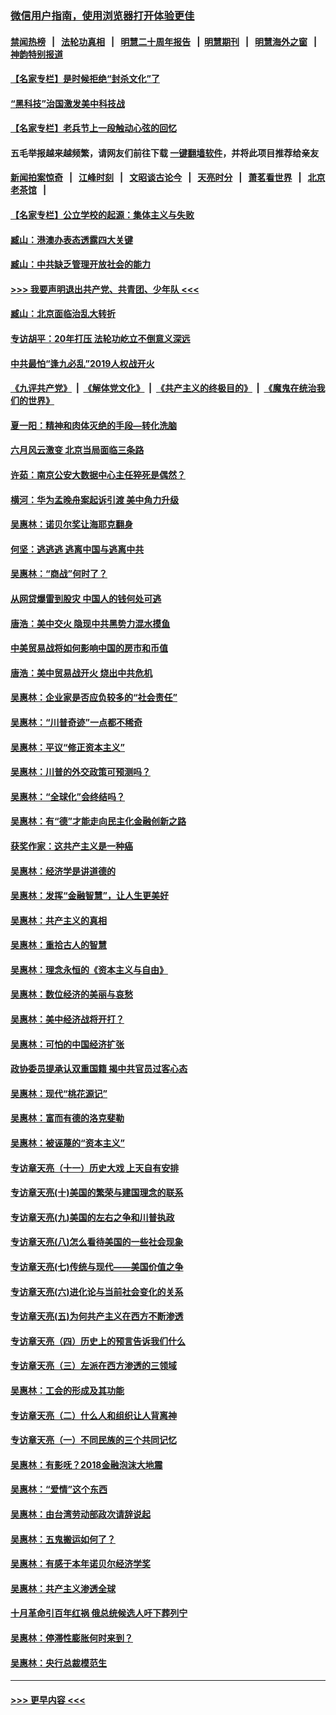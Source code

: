 ### [微信用户指南，使用浏览器打开体验更佳](https://github.com/gfw-breaker/banned-news1/blob/master/indexes/wechat-guide.md?t=0)
#### [禁闻热榜](热点新闻.md?t=0)  &nbsp;&nbsp;|&nbsp;&nbsp; [法轮功真相](https://github.com/gfw-breaker/truth/blob/master/README.md?t=0) &nbsp;&nbsp;|&nbsp;&nbsp; [明慧二十周年报告](https://github.com/gfw-breaker/mh-reports/blob/master/README.md?t=0) &nbsp;&nbsp;|&nbsp;&nbsp;[明慧期刊](https://github.com/gfw-breaker/mh-qikan) &nbsp;&nbsp;|&nbsp;&nbsp; [明慧海外之窗](https://github.com/gfw-breaker/mh-news/blob/master/README.md?t=0) &nbsp;&nbsp;|&nbsp;&nbsp; [神韵特别报道](https://github.com/gfw-breaker/mh-news/blob/master/shenyun.md?t=0)
#### [【名家专栏】是时候拒绝“封杀文化”了](../pages/nsc423/n11814093.md?t=02121902) 
#### [“黑科技”治国激发美中科技战](../pages/nsc423/n11638056.md?t=02121902) 
#### [【名家专栏】老兵节上一段触动心弦的回忆](../pages/nsc423/n11646016.md?t=02121902) 
#### 五毛举报越来越频繁，请网友们前往下载 [一键翻墙软件](https://github.com/gfw-breaker/ssr-accounts)，并将此项目推荐给亲友
#### [新闻拍案惊奇](https://github.com/gfw-breaker/banned-news1/blob/master/pages/link4.md) &nbsp;&nbsp;|&nbsp;&nbsp; [江峰时刻](https://github.com/gfw-breaker/banned-news1/blob/master/pages/link4.md) &nbsp;&nbsp;|&nbsp;&nbsp; [文昭谈古论今](https://github.com/gfw-breaker/banned-news1/blob/master/pages/link4.md) &nbsp;&nbsp;|&nbsp;&nbsp; [天亮时分](https://github.com/gfw-breaker/banned-news1/blob/master/pages/link4.md) &nbsp;&nbsp;|&nbsp;&nbsp; [萧茗看世界](https://github.com/gfw-breaker/banned-news1/blob/master/pages/link4.md) &nbsp;&nbsp;|&nbsp;&nbsp; [北京老茶馆](https://github.com/gfw-breaker/banned-news1/blob/master/pages/link4.md) &nbsp;&nbsp;|&nbsp;&nbsp; 
#### [【名家专栏】公立学校的起源：集体主义与失败](../pages/nsc423/n11601833.md?t=02121902) 
#### [臧山：港澳办表态透露四大关键](../pages/nsc423/n11421628.md?t=02121902) 
#### [臧山：中共缺乏管理开放社会的能力](../pages/nsc423/n11407457.md?t=02121902) 
#### [>>> 我要声明退出共产党、共青团、少年队 <<<](https://github.com/begood0513/goodnews/blob/master/quit/letter.md) 
#### [臧山：北京面临治乱大转折](../pages/nsc423/n11406895.md?t=02121902) 
#### [专访胡平：20年打压 法轮功屹立不倒意义深远](../pages/nsc423/n11398800.md?t=02121902) 
#### [中共最怕“逢九必乱”2019人权战开火](../pages/nsc423/n11385248.md?t=02121902) 
#### [《九评共产党》](https://github.com/begood0513/9ping.md/blob/master/README.md) &nbsp;|&nbsp; [《解体党文化》](../../../../jtdwh.md/blob/master/README.md)  &nbsp;|&nbsp; [《共产主义的终极目的》](../../../../gczydzjmd.md/blob/master/README.md) &nbsp;|&nbsp; [《魔鬼在统治我们的世界》](../../../../mgztzwmdsj.md/blob/master/README.md) 
#### [夏一阳：精神和肉体灭绝的手段—转化洗脑](../pages/nsc423/n11368250.md?t=02121902) 
#### [六月风云激变 北京当局面临三条路](../pages/nsc423/n11313668.md?t=02121902) 
#### [许茹：南京公安大数据中心主任猝死是偶然？](../pages/nsc423/n11064744.md?t=02121902) 
#### [横河：华为孟晚舟案起诉引渡 美中角力升级](../pages/nsc423/n11027230.md?t=02121902) 
#### [吴惠林：诺贝尔奖让海耶克翻身](../pages/nsc423/n10890049.md?t=02121902) 
#### [何坚：逃逃逃 逃离中国与逃离中共](../pages/nsc423/n10592891.md?t=02121902) 
#### [吴惠林：“商战”何时了？](../pages/nsc423/n10573558.md?t=02121902) 
#### [从网贷爆雷到股灾 中国人的钱何处可逃](../pages/nsc423/n10572800.md?t=02121902) 
#### [唐浩：美中交火 隐现中共黑势力混水摸鱼](../pages/nsc423/n10544040.md?t=02121902) 
#### [中美贸易战将如何影响中国的房市和币值](../pages/nsc423/n10543697.md?t=02121902) 
#### [唐浩：美中贸易战开火 烧出中共危机](../pages/nsc423/n10540126.md?t=02121902) 
#### [吴惠林：企业家是否应负较多的“社会责任”](../pages/nsc423/n10535022.md?t=02121902) 
#### [吴惠林：“川普奇迹”一点都不稀奇](../pages/nsc423/n10512808.md?t=02121902) 
#### [吴惠林：平议“修正资本主义”](../pages/nsc423/n10495724.md?t=02121902) 
#### [吴惠林：川普的外交政策可预测吗？](../pages/nsc423/n10462387.md?t=02121902) 
#### [吴惠林：“全球化”会终结吗？](../pages/nsc423/n10452838.md?t=02121902) 
#### [吴惠林：有“德”才能走向民主化金融创新之路](../pages/nsc423/n10432292.md?t=02121902) 
#### [获奖作家：这共产主义是一种癌](../pages/nsc423/n10431541.md?t=02121902) 
#### [吴惠林：经济学是讲道德的](../pages/nsc423/n10398014.md?t=02121902) 
#### [吴惠林：发挥“金融智慧”，让人生更美好](../pages/nsc423/n10375019.md?t=02121902) 
#### [吴惠林：共产主义的真相](../pages/nsc423/n10351394.md?t=02121902) 
#### [吴惠林：重拾古人的智慧](../pages/nsc423/n10337691.md?t=02121902) 
#### [吴惠林：理念永恒的《资本主义与自由》](../pages/nsc423/n10316274.md?t=02121902) 
#### [吴惠林：数位经济的美丽与哀愁](../pages/nsc423/n10292946.md?t=02121902) 
#### [吴惠林：美中经济战将开打？](../pages/nsc423/n10258825.md?t=02121902) 
#### [吴惠林：可怕的中国经济扩张](../pages/nsc423/n10219147.md?t=02121902) 
#### [政协委员提承认双重国籍 揭中共官员过客心态](../pages/nsc423/n10208809.md?t=02121902) 
#### [吴惠林：现代“桃花源记”](../pages/nsc423/n10185234.md?t=02121902) 
#### [吴惠林：富而有德的洛克斐勒](../pages/nsc423/n10142264.md?t=02121902) 
#### [吴惠林：被诬蔑的“资本主义”](../pages/nsc423/n10124816.md?t=02121902) 
#### [专访章天亮（十一）历史大戏 上天自有安排](../pages/nsc423/n10094905.md?t=02121902) 
#### [专访章天亮(十)美国的繁荣与建国理念的联系](../pages/nsc423/n10094899.md?t=02121902) 
#### [专访章天亮(九)美国的左右之争和川普执政](../pages/nsc423/n10094889.md?t=02121902) 
#### [专访章天亮(八)怎么看待美国的一些社会现象](../pages/nsc423/n10094857.md?t=02121902) 
#### [专访章天亮(七)传统与现代——美国价值之争](../pages/nsc423/n10093140.md?t=02121902) 
#### [专访章天亮(六)进化论与当前社会变化的关系](../pages/nsc423/n10092036.md?t=02121902) 
#### [专访章天亮(五)为何共产主义在西方不断渗透](../pages/nsc423/n10083620.md?t=02121902) 
#### [专访章天亮（四）历史上的预言告诉我们什么](../pages/nsc423/n10083606.md?t=02121902) 
#### [专访章天亮（三）左派在西方渗透的三领域](../pages/nsc423/n10081115.md?t=02121902) 
#### [吴惠林：工会的形成及其功能](../pages/nsc423/n10080633.md?t=02121902) 
#### [专访章天亮（二）什么人和组织让人背离神](../pages/nsc423/n10076637.md?t=02121902) 
#### [专访章天亮（一）不同民族的三个共同记忆](../pages/nsc423/n10074188.md?t=02121902) 
#### [吴惠林：有影呒？2018金融泡沫大地震](../pages/nsc423/n10040534.md?t=02121902) 
#### [吴惠林：“爱情”这个东西](../pages/nsc423/n10019423.md?t=02121902) 
#### [吴惠林：由台湾劳动部政次请辞说起](../pages/nsc423/n9979679.md?t=02121902) 
#### [吴惠林：五鬼搬运如何了？](../pages/nsc423/n9925338.md?t=02121902) 
#### [吴惠林：有感于本年诺贝尔经济学奖](../pages/nsc423/n9871883.md?t=02121902) 
#### [吴惠林：共产主义渗透全球](../pages/nsc423/n9812748.md?t=02121902) 
#### [十月革命引百年红祸 俄总统候选人吁下葬列宁](../pages/nsc423/n9810182.md?t=02121902) 
#### [吴惠林：停滞性膨胀何时来到？](../pages/nsc423/n9764136.md?t=02121902) 
#### [吴惠林：央行总裁模范生](../pages/nsc423/n9728134.md?t=02121902) 

----
#### [ >>> 更早内容 <<< ](../indexes/nsc423-earlier.md)
